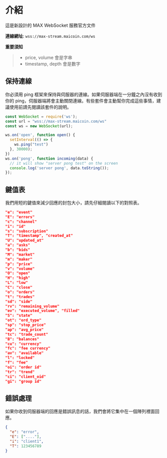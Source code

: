 # 介紹

這是新設計的 MAX WebSocket 服務官方文件

__連線網址__: `wss://max-stream.maicoin.com/ws`

__重要須知__
> * price, volume 會是字串
> * timestamp, depth 會是數字

## 保持連線
你必須用 ping 框架來保持與伺服器的連線。如果伺服器端在一分鐘之內沒有收到你的 ping，伺服器端將會主動關閉連線。有些套件會主動幫你完成這些事情，建議使用前請先閱讀該套件的說明。

```javascript
const WebSocket = require('ws');
const url = "wss://max-stream.maicoin.com/ws"
const ws = new WebSocket(url);

ws.on('open', function open() {
  setInterval(() => {
    ws.ping("test")
  }, 30000);
})
ws.on('pong', function incoming(data) {
  // it will show "server pong test" on the screen
  console.log('server pong', data.toString());
});
```

## 鍵值表
我們用短的鍵值來減少回應的封包大小，請先仔細閱讀以下的對照表。

```json
"e": "event"
"E": "errors"
"c": "channel"
"i": "id"
"s": "subscription"
"T": "timestamp", "created_at"
"U": "updated_at"
"a": "asks"
"b": "bids"
"M": "market"
"m": "maker"
"p": "price"
"v": "volume"
"O": "open"
"H": "high"
"L": "low"
"C": "close"
"o": "orders"
"t": "trades"
"sd": "side"
"rv": "remaining_volume"
"ev": "executed_volume", "filled"
"S": "state"
"ot": "ord_type"
"sp": "stop_price"
"ap": "avg_price"
"tc": "trade_count"
"B": "balances"
"cu": "currency"
"fc": "fee currency"
"av": "available"
"l": "locked"
"f": "fee"
"oi": "order id"
"tr": "trend"
"ci": "client_oid"
"gi": "group id"
```

## 錯誤處理
如果你收到伺服器端的回應是錯誤訊息的話，我們會將它集中在一個陣列裡面回應。

```json
{
  "e": "error",
  "E": ["...."],
  "i": "client1",
  "T": 123456789
}
```